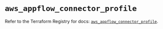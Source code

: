 # `aws_appflow_connector_profile`

Refer to the Terraform Registry for docs: [`aws_appflow_connector_profile`](https://registry.terraform.io/providers/hashicorp/aws/6.4.0/docs/resources/appflow_connector_profile).
